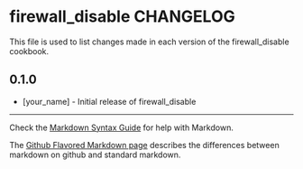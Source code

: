 firewall_disable CHANGELOG
==========================

This file is used to list changes made in each version of the firewall_disable cookbook.

0.1.0
-----
- [your_name] - Initial release of firewall_disable

- - -
Check the [Markdown Syntax Guide](http://daringfireball.net/projects/markdown/syntax) for help with Markdown.

The [Github Flavored Markdown page](http://github.github.com/github-flavored-markdown/) describes the differences between markdown on github and standard markdown.
